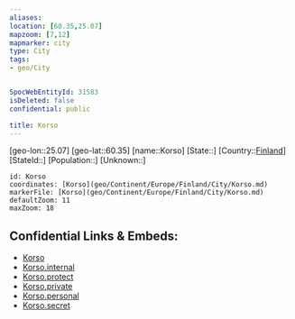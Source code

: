 ```yaml
---
aliases: 
location: [60.35,25.07]
mapzoom: [7,12] 
mapmarker: city 
type: City
tags:
- geo/City


SpocWebEntityId: 31583
isDeleted: false
confidential: public

title: Korso
---
```

[geo-lon::25.07]
[geo-lat::60.35]
[name::Korso]
[State::]
[Country::[Finland](geo/Continent/Europe/Finland.md)]
[StateId::]
[Population::]
[Unknown::]


```leaflet
id: Korso
coordinates: [Korso](geo/Continent/Europe/Finland/City/Korso.md)
markerFile: [Korso](geo/Continent/Europe/Finland/City/Korso.md)
defaultZoom: 11 
maxZoom: 18
```


## Confidential Links & Embeds: 
- [Korso](../../../../../../_public/geo/Continent/Europe/Finland/City/Korso.md) 
- [Korso.internal](../../../../../../_internal/geo/Continent/Europe/Finland/City/Korso.internal.md) 
- [Korso.protect](../../../../../../_protect/geo/Continent/Europe/Finland/City/Korso.protect.md) 
- [Korso.private](../../../../../../_private/geo/Continent/Europe/Finland/City/Korso.private.md) 
- [Korso.personal](../../../../../../_personal/geo/Continent/Europe/Finland/City/Korso.personal.md) 
- [Korso.secret](../../../../../../_secret/geo/Continent/Europe/Finland/City/Korso.secret.md) 
